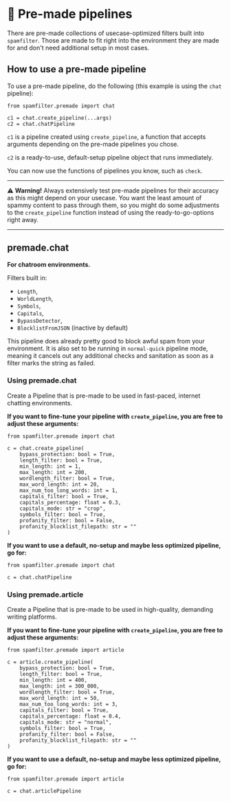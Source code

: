 # 🍰 Pre-made pipelines

There are pre-made collections of usecase-optimized filters built into `spamfilter`. Those are made to fit right into the environment they are made for and don't need additional setup in most cases.

## How to use a pre-made pipeline

To use a pre-made pipeline, do the following (this example is using the `chat` pipeline):

```
from spamfilter.premade import chat

c1 = chat.create_pipeline(...args)
c2 = chat.chatPipeline
```

`c1` is a pipeline created using `create_pipeline`, a function that accepts arguments depending on the pre-made pipelines you chose.

`c2` is a ready-to-use, default-setup pipeline object that runs immediately.

You can now use the functions of pipelines you know, such as `check`.

---

⚠ **Warning!** Always extensively test pre-made pipelines for their accuracy as this might depend on your usecase. You want the least amount of spammy content to pass through them, so you might do some adjustments to the `create_pipeline` function instead of using the ready-to-go-options right away.

---
## premade.chat
**For chatroom environments.**

Filters built in:
- `Length`,
- `WorldLength`,
- `Symbols`,
- `Capitals`,
- `BypassDetector`,
- `BlocklistFromJSON` (inactive by default)

This pipeline does already pretty good to block awful spam from your environment. It is also set to be running in `normal-quick` pipeline mode, meaning it cancels out any additional checks and sanitation as soon as a filter marks the string as failed.

### Using premade.chat
Create a Pipeline that is pre-made to be used in fast-paced, internet chatting environments.

**If you want to fine-tune your pipeline with `create_pipeline`, you are free to adjust these arguments:**

```
from spamfilter.premade import chat

c = chat.create_pipeline(
    bypass_protection: bool = True,
    length_filter: bool = True,
    min_length: int = 1,
    max_length: int = 200,
    wordlength_filter: bool = True,
    max_word_length: int = 20,
    max_num_too_long_words: int = 1,
    capitals_filter: bool = True,
    capitals_percentage: float = 0.3,
    capitals_mode: str = "crop",
    symbols_filter: bool = True,
    profanity_filter: bool = False,
    profanity_blocklist_filepath: str = ""
)
```

**If you want to use a default, no-setup and maybe less optimized pipeline, go for:**

```
from spamfilter.premade import chat

c = chat.chatPipeline
```

### Using premade.article
Create a Pipeline that is pre-made to be used in high-quality, demanding writing platforms.

**If you want to fine-tune your pipeline with `create_pipeline`, you are free to adjust these arguments:**

```
from spamfilter.premade import article

c = article.create_pipeline(
    bypass_protection: bool = True,
    length_filter: bool = True,
    min_length: int = 400,
    max_length: int = 300_000,
    wordlength_filter: bool = True,
    max_word_length: int = 50,
    max_num_too_long_words: int = 3,
    capitals_filter: bool = True,
    capitals_percentage: float = 0.4,
    capitals_mode: str = "normal",
    symbols_filter: bool = True,
    profanity_filter: bool = False,
    profanity_blocklist_filepath: str = ""
)
```

**If you want to use a default, no-setup and maybe less optimized pipeline, go for:**

```
from spamfilter.premade import article

c = chat.articlePipeline
```